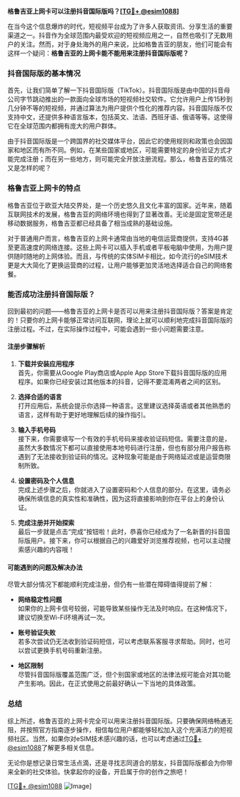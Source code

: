 **格鲁吉亚上网卡可以注册抖音国际版吗？[[TG💪+ @esim1088](https://t.me/s/esim1088)]**

在当今这个信息爆炸的时代，短视频平台成为了许多人获取资讯、分享生活的重要渠道之一。抖音作为全球范围内最受欢迎的短视频应用之一，自然也吸引了无数用户的关注。然而，对于身处海外的用户来说，比如格鲁吉亚的朋友，他们可能会有这样一个疑问：**格鲁吉亚的上网卡能不能用来注册抖音国际版呢？**

### 抖音国际版的基本情况

首先，让我们简单了解一下抖音国际版（TikTok）。抖音国际版是由中国的抖音母公司字节跳动推出的一款面向全球市场的短视频社交软件。它允许用户上传15秒到几分钟不等的短视频，并通过算法为用户提供个性化的推荐内容。抖音国际版不仅支持中文，还提供多种语言版本，包括英文、法语、西班牙语、俄语等等。这使得它在全球范围内都拥有庞大的用户群体。

由于抖音国际版是一个跨国界的社交媒体平台，因此它的使用规则和政策也会因国家和地区而有所不同。例如，在某些国家或地区，可能需要特定的身份验证方式才能完成注册；而在另一些地方，则可能完全开放注册流程。那么，格鲁吉亚的情况又是怎样的呢？

### 格鲁吉亚上网卡的特点

格鲁吉亚位于欧亚大陆交界处，是一个历史悠久且文化丰富的国家。近年来，随着互联网技术的发展，格鲁吉亚的网络环境也得到了显著改善。无论是固定宽带还是移动数据服务，格鲁吉亚都已经具备了相当成熟的基础设施。

对于普通用户而言，格鲁吉亚的上网卡通常由当地的电信运营商提供，支持4G甚至更高速度的网络连接。这些上网卡可以插入手机或者平板电脑中使用，为用户提供随时随地的上网体验。而且，与传统的实体SIM卡相比，如今流行的eSIM技术更是大大简化了更换运营商的过程，让用户能够更加灵活地选择适合自己的网络套餐。

### 能否成功注册抖音国际版？

回到最初的问题——格鲁吉亚的上网卡是否可以用来注册抖音国际版？答案是肯定的！只要你的上网卡能够正常访问互联网，理论上就可以顺利地完成抖音国际版的注册过程。不过，在实际操作过程中，可能会遇到一些小问题需要注意。

#### 注册步骤解析

1. **下载并安装应用程序**  
   首先，你需要从Google Play商店或Apple App Store下载抖音国际版的应用程序。如果你已经安装过其他版本的抖音，记得不要混淆两者之间的区别。

2. **选择合适的语言**  
   打开应用后，系统会提示你选择一种语言。这里建议选择英语或者其他熟悉的语言，这样有助于更好地理解后续的操作指引。

3. **输入手机号码**  
   接下来，你需要填写一个有效的手机号码来接收验证码短信。需要注意的是，虽然大多数情况下都可以直接使用本地号码进行注册，但也有部分用户报告称遇到了无法接收到验证码的情况。这种现象可能是由于网络延迟或是运营商限制所致。

4. **设置密码及个人信息**  
   完成上述步骤之后，你就进入了设置密码和个人信息的部分。在这里，请务必确保所填信息的真实性和准确性，因为这将直接影响到你在平台上的身份认证。

5. **完成注册并开始探索**  
   最后一步就是点击“完成”按钮啦！此时，恭喜你已经成为了一名新晋的抖音国际版用户。接下来，你可以根据自己的兴趣爱好浏览推荐视频，也可以主动搜索感兴趣的内容哦！

#### 可能遇到的问题及解决办法

尽管大部分情况下都能顺利完成注册，但仍有一些潜在障碍值得提前了解：

- **网络稳定性问题**  
  如果你的上网卡信号较弱，可能导致某些操作无法及时响应。在这种情况下，建议切换至Wi-Fi环境再试一次。
  
- **账号验证失败**  
  若多次尝试仍无法收到验证码短信，可以考虑联系客服寻求帮助。同时，也可以尝试更换手机号码重新注册。

- **地区限制**  
  尽管抖音国际版覆盖范围广泛，但个别国家或地区的法律法规可能会对其功能产生影响。因此，在正式使用之前最好确认一下当地的具体政策。

### 总结

综上所述，格鲁吉亚的上网卡完全可以用来注册抖音国际版。只要确保网络畅通无阻，并按照官方指南逐步操作，相信每位用户都能够轻松加入这个充满活力的短视频社区。当然，如果你对eSIM技术感兴趣的话，也可以考虑通过[TG💪+ @esim1088](https://t.me/s/esim1088)了解更多相关信息。

无论你是想记录日常生活点滴，还是寻找志同道合的朋友，抖音国际版都会为你带来全新的社交体验。快拿起你的设备，开启属于你的创作之旅吧！

[[TG💪+ @esim1088](https://t.me/s/esim1088) ![Image](https://i.postimg.cc/4NQfJmqS/Snipaste-2025-05-13-00-14-12.png)]